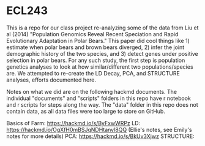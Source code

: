 # ECL243
This is a repo for our class project re-analyzing some of the data from Liu et al (2014) "Population Genomics Reveal Recent Speciation and Rapid Evolutionary Adaptation in Polar Bears." This paper did cool things like 1) estimate when polar bears and brown bears diverged, 2)
infer the joint demographic history of the two species, and 3) detect genes under positive selection in polar bears. For any such study, the first step is population genetics analyses to look at how similar/different two populations/species are. We attempted to re-create the LD Decay, PCA, and STRUCTURE analyses, efforts documented here.

Notes on what we did are on the following hackmd documents. The individual "documents" and "scripts" folders in this repo have r notebook and r scripts for steps along the way. The "data" folder in this repo does not contain data, as all data files were too large to store on GitHub.

Basics of Farm: https://hackmd.io/s/ByFxwWRPz
LD: https://hackmd.io/OgXfH0mBSJqNDHtanvl8QQ (Ellie's notes, see Emily's notes for more details)
PCA: https://hackmd.io/s/BkUv3Xjwz
STRUCTURE:
